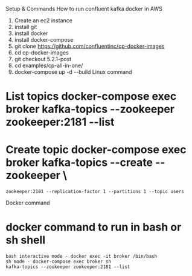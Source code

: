 Setup & Commands
How to run confluent kafka docker in AWS
1. Create an ec2 instance
2. install git
3. install docker
4. install docker-compose
5. git clone https://github.com/confluentinc/cp-docker-images
6. cd cp-docker-images
7. git checkout 5.2.1-post
8. cd examples/cp-all-in-one/
9. docker-compose up -d --build
Linux command
# List topics docker-compose exec broker kafka-topics --zookeeper zookeeper:2181 --list
# Create topic docker-compose exec broker kafka-topics --create --zookeeper \
    zookeeper:2181 --replication-factor 1 --partitions 1 --topic users
Docker command
# docker command to run in bash or sh shell
    bash interactive mode - docker exec -it broker /bin/bash
    sh mode - docker-compose exec broker sh
    kafka-topics --zookeeper zookeeper:2181 --list
